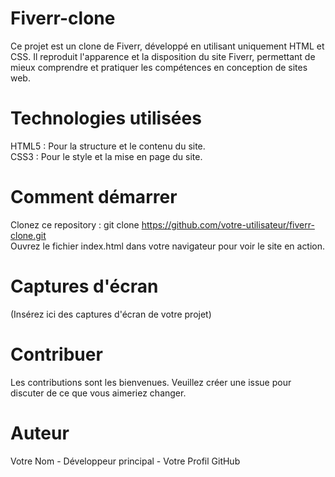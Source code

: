 # Fiverr-clone
Ce projet est un clone de Fiverr, développé en utilisant uniquement HTML et CSS. Il reproduit l'apparence et la disposition du site Fiverr, permettant de mieux comprendre et pratiquer les compétences en conception de sites web.

# Technologies utilisées
HTML5 : Pour la structure et le contenu du site.  
CSS3 : Pour le style et la mise en page du site.

# Comment démarrer
Clonez ce repository : git clone https://github.com/votre-utilisateur/fiverr-clone.git  
Ouvrez le fichier index.html dans votre navigateur pour voir le site en action.

# Captures d'écran
(Insérez ici des captures d'écran de votre projet)

# Contribuer
Les contributions sont les bienvenues. Veuillez créer une issue pour discuter de ce que vous aimeriez changer.

# Auteur
Votre Nom - Développeur principal - Votre Profil GitHub
